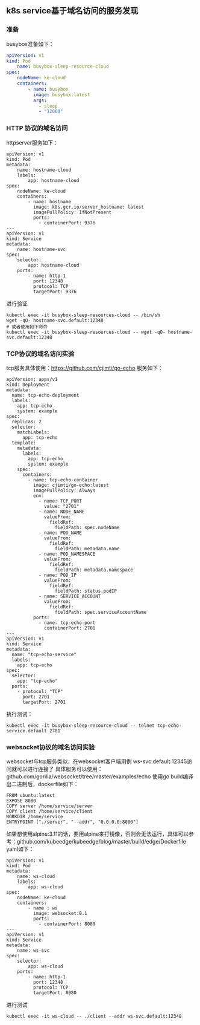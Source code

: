 ## k8s service基于域名访问的服务发现

### 准备
busybox准备如下：
```yaml
apiVersion: v1
kind: Pod
	name: busybox-sleep-resource-cloud
spec:
	nodeName: ke-cloud
	containers:
		- name: busybox
		  image: busybox:latest
		  args:
		  	- sleep
		  	- "12000"
```

### HTTP 协议的域名访问
httpserver服务如下：
```
apiVersion: v1
kind: Pod
metadata:
	name: hostname-cloud
	labels:
		app: hostname-cloud
spec:
	nodeName: ke-cloud
	containers:
		- name: hostname
		  image: k8s.gcr.io/server_hostname: latest
		  imagePullPolicy: IfNotPresent
		  ports:
		  	- containerPort: 9376
---
apiVersion: v1
kind: Service
metadata:
	name: hostname-svc
spec:
	selector:
		app: hostname-cloud
	ports:
		- name: http-1
		  port: 12348
		  protocol: TCP
		  targetPort: 9376
```
进行验证
```shell
kubectl exec -it busybox-sleep-resources-cloud -- /bin/sh
wget -qO- hostname-svc.default:12348
# 或者使用如下命令
kubectl exec -it busybox-sleep-resources-cloud -- wget -qO- hostname-svc.default:12348
```

### TCP协议的域名访问实验
tcp服务具体使用：https://github.com/cjimti/go-echo
服务如下：
```
apiVersion: apps/v1
kind: Deployment
metadata:
  name: tcp-echo-deployment
  labels:
    app: tcp-echo
    system: example
spec:
  replicas: 2
  selector:
    matchLabels:
      app: tcp-echo
  template:
    metadata:
      labels:
        app: tcp-echo
        system: example
    spec:
      containers:
        - name: tcp-echo-container
          image: cjimti/go-echo:latest
          imagePullPolicy: Always
          env:
            - name: TCP_PORT
              value: "2701"
            - name: NODE_NAME
              valueFrom:
                fieldRef:
                  fieldPath: spec.nodeName
            - name: POD_NAME
              valueFrom:
                fieldRef:
                  fieldPath: metadata.name
            - name: POD_NAMESPACE
              valueFrom:
                fieldRef:
                  fieldPath: metadata.namespace
            - name: POD_IP
              valueFrom:
                fieldRef:
                  fieldPath: status.podIP
            - name: SERVICE_ACCOUNT
              valueFrom:
                fieldRef:
                  fieldPath: spec.serviceAccountName
          ports:
            - name: tcp-echo-port
              containerPort: 2701
---
apiVersion: v1
kind: Service
metadata:
  name: "tcp-echo-service"
  labels:
    app: tcp-echo
spec:
  selector:
    app: "tcp-echo"
  ports:
    - protocol: "TCP"
      port: 2701
      targetPort: 2701
```
执行测试：
```
kubectl exec -it busybox-sleep-resource-cloud -- telnet tcp-echo-service.default 2701
```

### websocket协议的域名访问实验
websocket与tcp服务类似，在websocket客户端用例 ws-svc.default:12345访问就可以进行连接了
具体服务可以使用：github.com/gorilla/websocket/tree/master/examples/echo
使用go build编译出二进制后，dockerfile如下：
```
FROM ubuntu:latest
EXPOSE 8080
COPY server /home/service/server
COPY client /home/service/client
WORKDIR /home/service
ENTRYPOINT ["./server", "--addr", "0.0.0.0:8080"]
```
如果想使用alpine:3.11的话，要用alpine来打镜像，否则会无法运行，具体可以参考：github.com/kubeedge/kubeedge/blog/master/build/edge/Dockerfile
yaml如下：
```
apiVersion: v1
kind: Pod
metadata:
	name: ws-cloud
	labels:
		app: ws-cloud
spec:
	nodeName: ke-cloud
	containers:
		- name : ws
   		  image: websocket:0.1
   		  ports:
   		  	- containerPort: 8080
---
apiVersion: v1
kind: Service
metadata: 
	name: ws-svc
spec:
	selector:
		app: ws-cloud
	ports:
		- name: http-1
		  port: 12348
		  protocol: TCP
		  targetPort: 8080
```
进行测试
```
kubectl exec -it ws-cloud -- ./client --addr ws-svc.default:12348
```